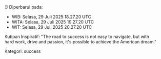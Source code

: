 ⏰ Diperbarui pada:
- WIB: Selasa, 29 Juli 2025 18.27.20 UTC
- WITA: Selasa, 29 Juli 2025 19.27.20 UTC
- WIT: Selasa, 29 Juli 2025 20.27.20 UTC

Kutipan Inspiratif:
"The road to success is not easy to navigate, but with hard work, drive and passion, it's possible to achieve the American dream."


Kategori: success

